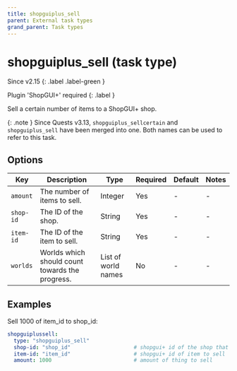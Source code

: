 ```yaml
---
title: shopguiplus_sell
parent: External task types
grand_parent: Task types
---
```


# shopguiplus_sell (task type)

Since v2.15
{: .label .label-green }

Plugin 'ShopGUI+' required
{: .label }

Sell a certain number of items to a ShopGUI+ shop.

{: .note }
Since Quests v3.13, `shopguiplus_sellcertain` and `shopguiplus_sell`
have been merged into one. Both names can be used to refer to this task.

## Options

| Key       | Description                                     | Type                | Required | Default | Notes |
|-----------|-------------------------------------------------|---------------------|----------|---------|-------|
| `amount`  | The number of items to sell.                    | Integer             | Yes      | \-      | \-    |
| `shop-id` | The ID of the shop.                             | String              | Yes      | \-      | \-    |
| `item-id` | The ID of the item to sell.                     | String              | Yes      | \-      | \-    |
| `worlds`  | Worlds which should count towards the progress. | List of world names | No       | \-      | \-    |

## Examples

Sell 1000 of item_id to shop_id:

``` yaml
shopguiplussell:
  type: "shopguiplus_sell"
  shop-id: "shop_id"                    # shopgui+ id of the shop that contains the item.
  item-id: "item_id"                    # shopgui+ id of item to sell
  amount: 1000                          # amount of thing to sell
```
